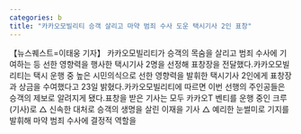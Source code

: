 ```yaml
---
categories: b
title: "카카오모빌리티 승객 살리고 마약 범죄 수사 도운 택시기사 2인 표창"
---
```

【뉴스퀘스트=이태웅 기자】 카카오모빌리티가 승객의 목숨을 살리고 범죄 수사에 기여하는 등 선한 영향력을 행사한 택시기사 2명을 선정해 표창장을 전달했다.카카오모빌리티는 택시 운행 중 높은 시민의식으로 선한 영향력을 발휘한 택시기사 2인에게 표창장과 상금을 수여했다고 23일 밝혔다.카카오모빌리티에 따르면 이번 선행의 주인공들은 승객의 제보로 알려지게 됐다.표창을 받은 기사는 모두 카카오T 벤티를 운행 중인 크루(기사)로 △ 신속한 대처로 승객의 생명을 살린 이재을 기사 △ 예리한 눈썰미로 기지를 발휘해 마약 범죄 수사에 결정적 역할을